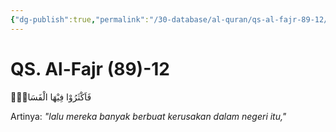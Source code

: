 ```yaml
---
{"dg-publish":true,"permalink":"/30-database/al-quran/qs-al-fajr-89-12/"}
---
```



# QS. Al-Fajr (89)-12
فَاَكْثَرُوْا فِيْهَا الْفَسَادَۖ

Artinya: *"lalu mereka banyak berbuat kerusakan dalam negeri itu,"*
